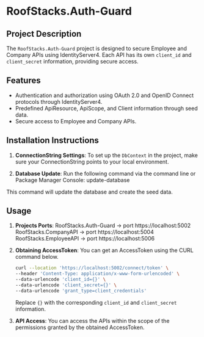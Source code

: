 # RoofStacks.Auth-Guard

## Project Description

The `RoofStacks.Auth-Guard` project is designed to secure Employee and Company APIs using IdentityServer4. Each API has its own `client_id` and `client_secret` information, providing secure access.

## Features

- Authentication and authorization using OAuth 2.0 and OpenID Connect protocols through IdentityServer4.
- Predefined ApiResource, ApiScope, and Client information through seed data.
- Secure access to Employee and Company APIs.

## Installation Instructions

1. **ConnectionString Settings**: To set up the `DbContext` in the project, make sure your ConnectionString points to your local environment.
   
2. **Database Update**: Run the following command via the command line or Package Manager Console: update-database
  
This command will update the database and create the seed data.

## Usage
1. **Projects Ports**:
   RoofStacks.Auth-Guard -> port https://localhost:5002
   RoofStacks.CompanyAPI -> port https://localhost:5004
   RoofStacks.EmployeeAPI -> port https://localhost:5006
   
3. **Obtaining AccessToken**: You can get an AccessToken using the CURL command below.

    ```bash
    curl --location 'https://localhost:5002/connect/token' \
    --header 'Content-Type: application/x-www-form-urlencoded' \
    --data-urlencode 'client_id={}' \
    --data-urlencode 'client_secret={}' \
    --data-urlencode 'grant_type=client_credentials'
    ```

    Replace `{}` with the corresponding `client_id` and `client_secret` information.

4. **API Access**: You can access the APIs within the scope of the permissions granted by the obtained AccessToken.
